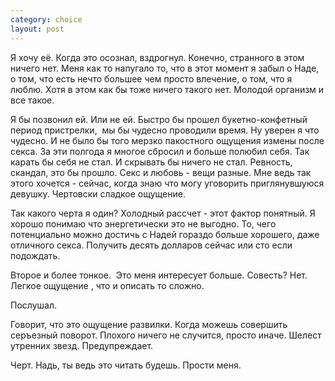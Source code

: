 ```yaml
--- 
category: choice
layout: post
---
```

Я хочу её. Когда это осознал, вздрогнул. Конечно, странного в этом ничего нет. Меня как то напугало то, что в этот момент я забыл о Наде, о том, что есть нечто большее чем просто влечение, о том, что я люблю. Хотя в этом как бы тоже ничего такого нет. Молодой организм и все такое.

Я бы позвонил ей. Или не ей. Быстро бы прошел букетно-конфетный период пристрелки,  мы бы чудесно проводили время. Ну уверен я что чудесно. И не было бы того мерзко пакостного ощущения измены после секса. За эти полгода я многое сбросил и больше полюбил себя. Так карать бы себя не стал. И скрывать бы ничего не стал. Ревность, скандал, это бы прошло. Секс и любовь - вещи разные. Мне ведь так этого хочется - сейчас, когда знаю что могу уговорить приглянувшуюся девушку. Чертовски сладкое ощущение.

Так какого черта я один? Холодный рассчет - этот фактор понятный. Я хорошо понимаю что энергетически это не выгодно. То, чего потенциально можно достичь с Надей гораздо больше хорошего, даже отличного секса. Получить десять долларов сейчас или сто если подождать.

Второе и более тонкое.  Это меня интересует больше. Совесть? Нет. Легкое ощущение , что и описать то сложно.

Послушал.

Говорит, что это ощущение развилки. Когда можешь совершить серъезный поворот. Плохого ничего не случится, просто иначе. Шелест утренних звезд. Предупреждает.

Черт. Надь, ты ведь это читать будешь. Прости меня.

